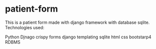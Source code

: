 # patient-form
This is a patient form made with django framework with database sqlite. Technologies used:

Python
Djnago
crispy forms
django templating
sqlite
html
css
bootstarp4
RDBMS
